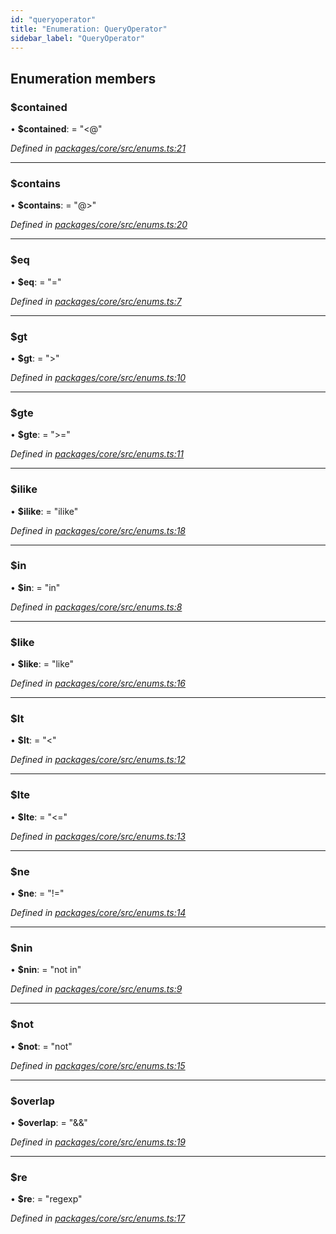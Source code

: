 ```yaml
---
id: "queryoperator"
title: "Enumeration: QueryOperator"
sidebar_label: "QueryOperator"
---
```


## Enumeration members

### $contained

•  **$contained**:  = "&#60;@"

*Defined in [packages/core/src/enums.ts:21](https://github.com/mikro-orm/mikro-orm/blob/4249b052e/packages/core/src/enums.ts#L21)*

___

### $contains

•  **$contains**:  = "@>"

*Defined in [packages/core/src/enums.ts:20](https://github.com/mikro-orm/mikro-orm/blob/4249b052e/packages/core/src/enums.ts#L20)*

___

### $eq

•  **$eq**:  = "="

*Defined in [packages/core/src/enums.ts:7](https://github.com/mikro-orm/mikro-orm/blob/4249b052e/packages/core/src/enums.ts#L7)*

___

### $gt

•  **$gt**:  = ">"

*Defined in [packages/core/src/enums.ts:10](https://github.com/mikro-orm/mikro-orm/blob/4249b052e/packages/core/src/enums.ts#L10)*

___

### $gte

•  **$gte**:  = ">="

*Defined in [packages/core/src/enums.ts:11](https://github.com/mikro-orm/mikro-orm/blob/4249b052e/packages/core/src/enums.ts#L11)*

___

### $ilike

•  **$ilike**:  = "ilike"

*Defined in [packages/core/src/enums.ts:18](https://github.com/mikro-orm/mikro-orm/blob/4249b052e/packages/core/src/enums.ts#L18)*

___

### $in

•  **$in**:  = "in"

*Defined in [packages/core/src/enums.ts:8](https://github.com/mikro-orm/mikro-orm/blob/4249b052e/packages/core/src/enums.ts#L8)*

___

### $like

•  **$like**:  = "like"

*Defined in [packages/core/src/enums.ts:16](https://github.com/mikro-orm/mikro-orm/blob/4249b052e/packages/core/src/enums.ts#L16)*

___

### $lt

•  **$lt**:  = "&#60;"

*Defined in [packages/core/src/enums.ts:12](https://github.com/mikro-orm/mikro-orm/blob/4249b052e/packages/core/src/enums.ts#L12)*

___

### $lte

•  **$lte**:  = "&#60;="

*Defined in [packages/core/src/enums.ts:13](https://github.com/mikro-orm/mikro-orm/blob/4249b052e/packages/core/src/enums.ts#L13)*

___

### $ne

•  **$ne**:  = "!="

*Defined in [packages/core/src/enums.ts:14](https://github.com/mikro-orm/mikro-orm/blob/4249b052e/packages/core/src/enums.ts#L14)*

___

### $nin

•  **$nin**:  = "not in"

*Defined in [packages/core/src/enums.ts:9](https://github.com/mikro-orm/mikro-orm/blob/4249b052e/packages/core/src/enums.ts#L9)*

___

### $not

•  **$not**:  = "not"

*Defined in [packages/core/src/enums.ts:15](https://github.com/mikro-orm/mikro-orm/blob/4249b052e/packages/core/src/enums.ts#L15)*

___

### $overlap

•  **$overlap**:  = "&&"

*Defined in [packages/core/src/enums.ts:19](https://github.com/mikro-orm/mikro-orm/blob/4249b052e/packages/core/src/enums.ts#L19)*

___

### $re

•  **$re**:  = "regexp"

*Defined in [packages/core/src/enums.ts:17](https://github.com/mikro-orm/mikro-orm/blob/4249b052e/packages/core/src/enums.ts#L17)*
